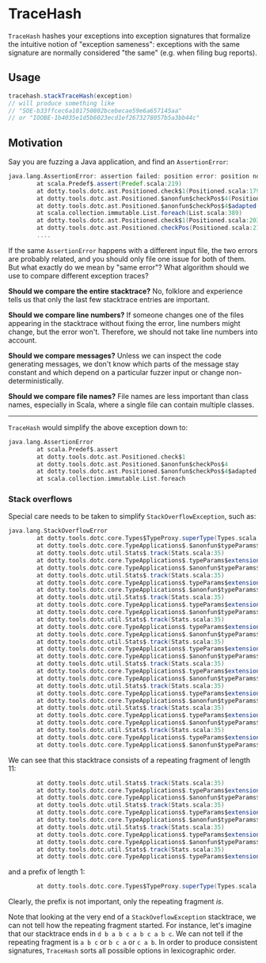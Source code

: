 # TraceHash
`TraceHash` hashes your exceptions into exception signatures that formalize the intuitive notion of "exception sameness": exceptions with the same signature are normally considered "the same" (e.g. when filing bug reports).

## Usage

```scala
tracehash.stackTraceHash(exception)
// will produce something like
// "SOE-b33ffcec6a101750802bcebecae59e6a657145aa"
// or "IOOBE-1b4035e1d5b6023ecd1ef2673278057b5a3bb44c"
```

## Motivation

Say you are fuzzing a Java application, and find an `AssertionError`:

```scala
java.lang.AssertionError: assertion failed: position error: position not set for Ident(<error>) # 5299
        at scala.Predef$.assert(Predef.scala:219)
        at dotty.tools.dotc.ast.Positioned.check$1(Positioned.scala:179)
        at dotty.tools.dotc.ast.Positioned.$anonfun$checkPos$4(Positioned.scala:203)
        at dotty.tools.dotc.ast.Positioned.$anonfun$checkPos$4$adapted(Positioned.scala:203)
        at scala.collection.immutable.List.foreach(List.scala:389)
        at dotty.tools.dotc.ast.Positioned.check$1(Positioned.scala:203)
        at dotty.tools.dotc.ast.Positioned.checkPos(Positioned.scala:216)
        ....
```

If the same `AssertionError` happens with a different input file, the two errors are probably related, and you should only file one issue for both of them. But what exactly do we mean by "same error"? What algorithm should we
use to compare different exception traces?

**Should we compare the entire stacktrace?**
No, folklore and experience tells us that only the last few stacktrace entries are important.

**Should we compare line numbers?**
If someone changes one of the files appearing in the stacktrace without fixing the error, line numbers might change, but the error won't. Therefore, we should not take line numbers into account.

**Should we compare messages?**
Unless we can inspect the code generating messages, we don't know which parts of the message stay constant and which depend on a particular fuzzer input or change non-deterministically.

**Should we compare file names?**
File names are less important than class names, especially in Scala, where a single file can contain multiple classes.

---

`TraceHash` would simplify the above exception down to:
```scala
java.lang.AssertionError
        at scala.Predef$.assert
        at dotty.tools.dotc.ast.Positioned.check$1
        at dotty.tools.dotc.ast.Positioned.$anonfun$checkPos$4
        at dotty.tools.dotc.ast.Positioned.$anonfun$checkPos$4$adapted
        at scala.collection.immutable.List.foreach
```

### Stack overflows

Special care needs to be taken to simplify `StackOverflowException`,
such as:

```scala
java.lang.StackOverflowError
        at dotty.tools.dotc.core.Types$TypeProxy.superType(Types.scala:1460)
        at dotty.tools.dotc.core.TypeApplications$.$anonfun$typeParams$extension$1(TypeApplications.scala:192)
        at dotty.tools.dotc.util.Stats$.track(Stats.scala:35)
        at dotty.tools.dotc.core.TypeApplications$.typeParams$extension(TypeApplications.scala:171)
        at dotty.tools.dotc.core.TypeApplications$.$anonfun$typeParams$extension$1(TypeApplications.scala:182)
        at dotty.tools.dotc.util.Stats$.track(Stats.scala:35)
        at dotty.tools.dotc.core.TypeApplications$.typeParams$extension(TypeApplications.scala:171)
        at dotty.tools.dotc.core.TypeApplications$.$anonfun$typeParams$extension$1(TypeApplications.scala:192)
        at dotty.tools.dotc.util.Stats$.track(Stats.scala:35)
        at dotty.tools.dotc.core.TypeApplications$.typeParams$extension(TypeApplications.scala:171)
        at dotty.tools.dotc.core.TypeApplications$.$anonfun$typeParams$extension$1(TypeApplications.scala:178)
        at dotty.tools.dotc.util.Stats$.track(Stats.scala:35)
        at dotty.tools.dotc.core.TypeApplications$.typeParams$extension(TypeApplications.scala:171)
        at dotty.tools.dotc.core.TypeApplications$.$anonfun$typeParams$extension$1(TypeApplications.scala:192)
        at dotty.tools.dotc.util.Stats$.track(Stats.scala:35)
        at dotty.tools.dotc.core.TypeApplications$.typeParams$extension(TypeApplications.scala:171)
        at dotty.tools.dotc.core.TypeApplications$.$anonfun$typeParams$extension$1(TypeApplications.scala:182)
        at dotty.tools.dotc.util.Stats$.track(Stats.scala:35)
        at dotty.tools.dotc.core.TypeApplications$.typeParams$extension(TypeApplications.scala:171)
        at dotty.tools.dotc.core.TypeApplications$.$anonfun$typeParams$extension$1(TypeApplications.scala:192)
        at dotty.tools.dotc.util.Stats$.track(Stats.scala:35)
        at dotty.tools.dotc.core.TypeApplications$.typeParams$extension(TypeApplications.scala:171)
        at dotty.tools.dotc.core.TypeApplications$.$anonfun$typeParams$extension$1(TypeApplications.scala:178)
        at dotty.tools.dotc.util.Stats$.track(Stats.scala:35)
        at dotty.tools.dotc.core.TypeApplications$.typeParams$extension(TypeApplications.scala:171)
        at dotty.tools.dotc.core.TypeApplications$.$anonfun$typeParams$extension$1(TypeApplications.scala:192)
        at dotty.tools.dotc.util.Stats$.track(Stats.scala:35)
        at dotty.tools.dotc.core.TypeApplications$.typeParams$extension(TypeApplications.scala:171)
        at dotty.tools.dotc.core.TypeApplications$.$anonfun$typeParams$extension$1(TypeApplications.scala:182)
```

We can see that this stacktrace consists of a repeating fragment of
length 11:
```scala
        at dotty.tools.dotc.util.Stats$.track(Stats.scala:35)
        at dotty.tools.dotc.core.TypeApplications$.typeParams$extension(TypeApplications.scala:171)
        at dotty.tools.dotc.core.TypeApplications$.$anonfun$typeParams$extension$1(TypeApplications.scala:182)
        at dotty.tools.dotc.util.Stats$.track(Stats.scala:35)
        at dotty.tools.dotc.core.TypeApplications$.typeParams$extension(TypeApplications.scala:171)
        at dotty.tools.dotc.core.TypeApplications$.$anonfun$typeParams$extension$1(TypeApplications.scala:192)
        at dotty.tools.dotc.util.Stats$.track(Stats.scala:35)
        at dotty.tools.dotc.core.TypeApplications$.typeParams$extension(TypeApplications.scala:171)
        at dotty.tools.dotc.core.TypeApplications$.$anonfun$typeParams$extension$1(TypeApplications.scala:178)
        at dotty.tools.dotc.util.Stats$.track(Stats.scala:35)
        at dotty.tools.dotc.core.TypeApplications$.typeParams$extension(TypeApplications.scala:171)
```

and a prefix of length 1:
```scala
        at dotty.tools.dotc.core.Types$TypeProxy.superType(Types.scala:1460)
```

Clearly, the prefix is not important, only the repeating fragment *is*.

Note that looking at the very end of a `StackOveflowException` stacktrace, we can not tell how the repeating fragment started. For instance, let's imagine that our stacktrace ends in `d b a b c a b c a b c`. We can not tell if the repeating fragment is `a b c` or `b c a` or `c a b`. In order to produce consistent signatures, `TraceHash` sorts all possible options in lexicographic order.
